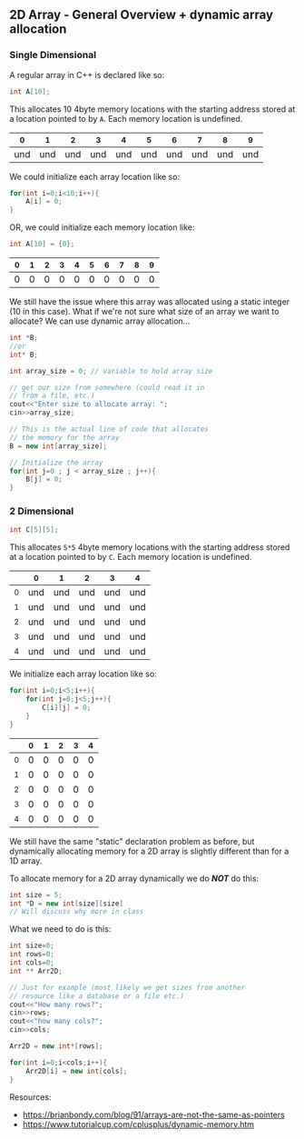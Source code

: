 ## 2D Array - General Overview + dynamic array allocation

### Single Dimensional

A regular array in C++ is declared like so:

```cpp
int A[10];
```

This allocates 10 4byte memory locations with the starting address stored at a location pointed to by `A`. Each memory location is undefined. 

|<sub>0</sub>|<sub>1</sub>|<sub>2</sub>|<sub>3</sub>|<sub>4</sub>|<sub>5</sub>|<sub>6</sub>|<sub>7</sub>|<sub>8</sub>|<sub>9</sub>|
|:----------:|:----------:|:----------:|:----------:|:----------:|:----------:|:----------:|:----------:|:----------:|:----------:| 
| und  | und   | und   |  und  | und   |  und  | und   | und   |  und  | und   |

We could initialize each array location like so:

```cpp
for(int i=0;i<10;i++){
    A[i] = 0;
}
```

OR, we could initialize each memory location like:

```cpp
int A[10] = {0};
```
|<sub>0</sub>|<sub>1</sub>|<sub>2</sub>|<sub>3</sub>|<sub>4</sub>|<sub>5</sub>|<sub>6</sub>|<sub>7</sub>|<sub>8</sub>|<sub>9</sub>|
|:----------:|:----------:|:----------:|:----------:|:----------:|:----------:|:----------:|:----------:|:----------:|:----------:| 
| 0  | 0   | 0   |  0  | 0   |  0  | 0   | 0   |  0  | 0   |


We still have the issue where this array was allocated using a static integer (10 in this case). What if we're not sure what size of an array we want to allocate? We can use dynamic array allocation...

```cpp
int *B;
//or
int* B;

int array_size = 0; // variable to hold array size

// get our size from somewhere (could read it in
// from a file, etc.)
cout<<"Enter size to allocate array: ";
cin>>array_size;

// This is the actual line of code that allocates
// the memory for the array
B = new int[array_size];

// Initialize the array
for(int j=0 ; j < array_size ; j++){
    B[j] = 0;
}
```

### 2 Dimensional

```cpp
int C[5][5];
```

This allocates `5*5` 4byte memory locations with the starting address stored at a location pointed to by `C`. Each memory location is undefined. 

|            |<sub>0</sub>|<sub>1</sub>|<sub>2</sub>|<sub>3</sub>|<sub>4</sub>|
|:----------:|:----------:|:----------:|:----------:|:----------:|:----------:| 
|<sub>0</sub>| und  | und   | und   |  und  | und   |
|<sub>1</sub>| und   | und   |  und  | und   | und   |
|<sub>2</sub>| und   | und   |  und  | und   | und   |
|<sub>3</sub>| und   | und   |  und  | und   | und   |
|<sub>4</sub>| und   | und   |  und  | und   | und   |

We initialize each array location like so:

```cpp
for(int i=0;i<5;i++){
    for(int j=0;j<5;j++){
        C[i][j] = 0;
    }
}
```
|            |<sub>0</sub>|<sub>1</sub>|<sub>2</sub>|<sub>3</sub>|<sub>4</sub>|
|:----------:|:----------:|:----------:|:----------:|:----------:|:----------:| 
|<sub>0</sub>| 0  | 0   | 0   |  0  | 0   |
|<sub>1</sub>| 0   | 0   |  0  | 0   | 0   |
|<sub>2</sub>| 0   | 0   |  0  | 0   | 0   |
|<sub>3</sub>| 0   | 0   |  0  | 0   | 0   |
|<sub>4</sub>| 0   | 0   |  0  | 0   | 0   |

We still have the same "static" declaration problem as before, but dynamically allocating memory for a 2D array is slightly different than for a 1D array. 

To allocate memory for a 2D array dynamically we do ___NOT___ do this:

```cpp
int size = 5;
int *D = new int[size][size]
// Will discuss why more in class
```

What we need to do is this:

```cpp
int size=0;
int rows=0;
int cols=0;
int ** Arr2D;

// Just for example (most likely we get sizes from another 
// resource like a database or a file etc.)
cout<<"How many rows?";
cin>>rows;
cout<<"how many cols?";
cin>>cols;

Arr2D = new int*[rows];

for(int i=0;i<cols;i++){
    Arr2D[i] = new int[cols];
}
```


Resources:
- https://brianbondy.com/blog/91/arrays-are-not-the-same-as-pointers
- https://www.tutorialcup.com/cplusplus/dynamic-memory.htm
